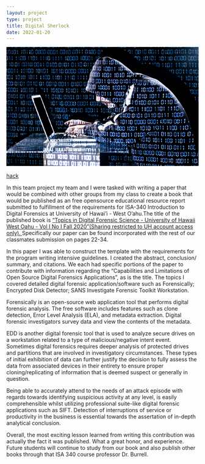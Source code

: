 ```yaml
---
layout: project
type: project
title: Digital Sherlock
date: 2022-01-20
---
```

<div class="ui small rounded images">
  <img class="ui image" src="../images/hack.jpg">
</div>

<a href="../images/hack.jpg"><i class="large github icon"></i>hack</a>

In this team project my team and I were tasked with writing a paper that would
be combined with other groups from my class to create a book that would be
published as an free opensource educational resource report submitted to
fulfillment of the requirements for ISA-340 Introduction to Digital Forensics 
at University of Hawai’i - West O’ahu.The title of the published book is <a href="https://drive.google.com/file/d/1njfgXqxUlZnQO7FBWZ-f3Qc20eGeBdi7/view?usp=sharing">“Topics in Digital Forensic Science - University of Hawaii West Oahu - Vol I No I Fall 2020”(Sharing restricted to UH account access only). </a> Specifically our paper can be found incorporated with the rest of our classmates 
submission on pages 22-34.

In this paper I was able to construct the template with the requirements for
the program writing intensive guidelines. I created the abstract, conclusion/
summary, and citations. We each had specific portions of the paper to
contribute with information regarding the “Capabilities and Limitations of
Open Source Digital Forensics Applications”, as is the title. The topics I
covered detailed digital forensic application/software such as Forensically;
Encrypted Disk Detector; SANS Investigate Forensic Toolkit Workstation. 

Forensically is an open-source web application tool that performs digital
forensic analysis. The free software includes features such as clone detection,
Error Level Analysis (ELA), and metadata extraction. Digital forensic
investigators survey data and view the contents of the metadata. 

EDD is another digital forensic tool that is used to analyze secure drives on a
workstation related to a type of malicious/negative intent event. Sometimes
digital forensics requires deeper analysis of protected drives and partitions
that are involved in investigatory circumstances. These types of initial
exhibition of data can further justify the decision to fully assess the data
from associated devices in their entirety to ensure proper cloning/replicating
of information that is deemed suspect or generally in question. 

Being able to accurately attend to the needs of an attack episode with regards
towards identifying suspicious activity at any level, is easily comprehensible
whilst utilizing professional suite-like digital forensic applications such as
SIFT. Detection of interruptions of service or productivity in the business is
essential towards the assertation of in-depth analytical conclusion.

Overall, the most exciting lesson learned from writing this contribution was
actually the fact it was published. What a great honor, and experience. Future
students will continue to study from our book and also publish other books
through that ISA 340 course professor Dr. Burrell.
